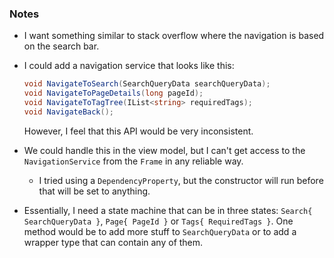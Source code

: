 ### Notes

-	I want something similar to stack overflow where the navigation is based on the search bar.

-	I could add a navigation service that looks like this:

	```csharp
	void NavigateToSearch(SearchQueryData searchQueryData);
	void NavigateToPageDetails(long pageId);
	void NavigateToTagTree(IList<string> requiredTags);
	void NavigateBack();
	```

	However, I feel that this API would be very inconsistent.

-	We could handle this in the view model, but I can't get access to the `NavigationService` from the `Frame` in any reliable way.
	
	-	I tried using a `DependencyProperty`, but the constructor will run before that will be set to anything.

-	Essentially, I need a state machine that can be in three states: `Search{ SearchQueryData }`, `Page{ PageId }` or `Tags{ RequiredTags }`.
	One method would be to add more stuff to `SearchQueryData` or to add a wrapper type that can contain any of them.

